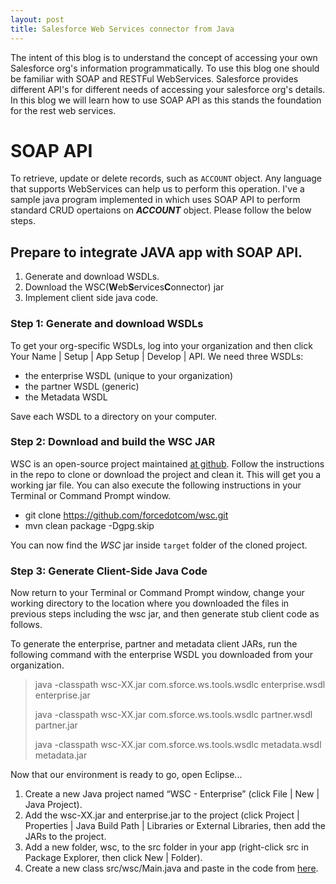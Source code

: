 ```yaml
---
layout: post
title: Salesforce Web Services connector from Java
---
```


The intent of this blog is to understand the concept of accessing your own Salesforce org's information programmatically. To use this blog one should be familiar with SOAP and RESTFul WebServices. Salesforce provides different API's for different needs of accessing your salesforce org's details. In this blog we will learn how to use SOAP API as this stands the foundation for the rest web services.

# SOAP API

To retrieve, update or delete records, such as `ACCOUNT` object. Any language that supports WebServices can help us to perform this operation. I've a sample java program implemented in which uses SOAP API to perform standard CRUD opertaions on _**ACCOUNT**_ object. Please follow the below steps.

## Prepare to integrate JAVA app with SOAP API.

1. Generate and download WSDLs.
2. Download the WSC(**W**eb**S**ervices**C**onnector) jar
3. Implement client side java code.

### Step 1: Generate and download WSDLs

To get your org-specific WSDLs, log into your organization and then click Your Name | Setup | App Setup | Develop | API. We need three WSDLs:

* the enterprise WSDL (unique to your organization)
* the partner WSDL (generic)
* the Metadata WSDL

Save each WSDL to a directory on your computer.

### Step 2: Download and build the WSC JAR

WSC is an open-source project maintained [at github](https://github.com/forcedotcom/wsc). Follow the instructions in the repo to clone or download the project and clean it. This will get you a working jar file. You can also execute the following instructions in your Terminal or Command Prompt window.

* git clone https://github.com/forcedotcom/wsc.git
* mvn clean package -Dgpg.skip

You can now find the _WSC_ jar inside `target` folder of the cloned project.

### Step 3: Generate Client-Side Java Code

Now return to your Terminal or Command Prompt window, change your working directory to the location where you downloaded the files in previous steps including the wsc jar, and then generate stub client code as follows.

To generate the enterprise, partner and metadata client JARs, run the following command with the enterprise WSDL you downloaded from your organization.

> java -classpath wsc-XX.jar com.sforce.ws.tools.wsdlc enterprise.wsdl enterprise.jar
>
> java -classpath wsc-XX.jar com.sforce.ws.tools.wsdlc partner.wsdl partner.jar
>
> java -classpath wsc-XX.jar com.sforce.ws.tools.wsdlc metadata.wsdl metadata.jar

Now that our environment is ready to go, open Eclipse...

1. Create a new Java project named “WSC - Enterprise” (click File | New | Java Project).
2. Add the wsc-XX.jar and enterprise.jar to the project (click Project | Properties | Java Build Path | Libraries or External Libraries, then add the JARs to the project.
3. Add a new folder, wsc, to the src folder in your app (right-click src in Package Explorer, then click New | Folder).
4. Create a new class src/wsc/Main.java and paste in the code from [here](https://github.com/PrashanthAmbure/salesforce-wsc-SOAP).



